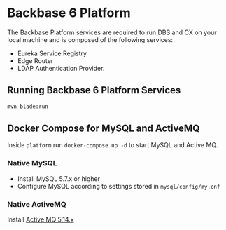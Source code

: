 # Backbase 6 Platform

The Backbase Platform services are required to run DBS and CX on your local machine and is composed of the following services:

- Eureka Service Registry
- Edge Router
- LDAP Authentication Provider. 

## Running Backbase 6 Platform Services

```bash
mvn blade:run
```

## Docker Compose for MySQL and ActiveMQ

Inside `platform` run `docker-compose up -d` to start MySQL and Active MQ.

### Native MySQL

* Install MySQL 5.7.x or higher
* Configure MySQL according to settings stored in `mysql/config/my.cnf`


### Native ActiveMQ

Install [Active MQ 5.14.x](http://activemq.apache.org/activemq-5145-release.html)
